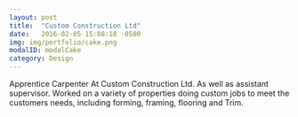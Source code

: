 ```yaml
---
layout: post
title:  "Custom Construction Ltd"
date:   2016-02-05 15:08:10 -0500
img: img/portfolio/cake.png
modalID: modalCake
category: Design
---
```

Apprentice Carpenter At Custom Construction Ltd. As well as assistant supervisor.  Worked on a variety of properties doing custom jobs to meet the customers needs, including forming, framing, flooring and Trim.

[flat-icons-link]: https://sellfy.com/p/8Q9P/jV3VZ/
